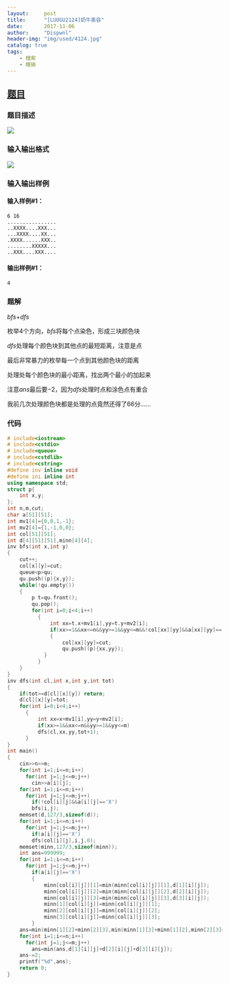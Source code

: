 ```yaml
---
layout:     post
title:      "[LUOGU2124]奶牛美容"
date:       2017-11-06
author:     "Dispwnl"
header-img: "img/used/4124.jpg"
catalog: true
tags:
    - 搜索
    - 瞎搞
---
```


## [题目](https://www.luogu.org/problemnew/show/P2124)
### 题目描述

![](https://cdn.luogu.org/upload/pic/1341.png)

### 输入输出格式

![](https://cdn.luogu.org/upload/pic/1342.png)

### 输入输出样例
#### 输入样例#1： 
```plain
6 16
................
..XXXX....XXX...
...XXXX....XX...
.XXXX......XXX..
........XXXXX...
..XXX....XXX....
```
#### 输出样例#1： 
```plain
4
```
### 题解

$bfs$+$dfs$

枚举$4$个方向，$bfs$将每个点染色，形成三块颜色块

$dfs$处理每个颜色块到其他点的最短距离，注意是点

最后非常暴力的枚举每一个点到其他颜色块的距离

处理处每个颜色块的最小距离，找出两个最小的加起来

注意$ans$最后要$-2$，因为$dfs$处理时点和涂色点有重合

我前几次处理颜色块都是处理的点竟然还得了$66$分……

### 代码
```c++
# include<iostream>
# include<cstdio>
# include<queue>
# include<cstdlib>
# include<cstring>
#define inv inline void
#define ini inline int
using namespace std;
struct p{
    int x,y;
};
int n,m,cut;
char a[51][51];
int mv1[4]={0,0,1,-1};
int mv2[4]={1,-1,0,0};
int col[51][51];
int d[4][51][51],minn[4][4];
inv bfs(int x,int y)
{
    cut++;
    col[x][y]=cut;
    queue<p>qu;
    qu.push((p){x,y});
    while(!qu.empty())
    {
        p t=qu.front();
        qu.pop();
        for(int i=0;i<4;i++)
          {
              int xx=t.x+mv1[i],yy=t.y+mv2[i];
              if(xx>=1&&xx<=n&&yy>=1&&yy<=m&&!col[xx][yy]&&a[xx][yy]=='X')
              {
                  col[xx][yy]=cut;
                  qu.push((p){xx,yy});
            }
          }
    }
}
inv dfs(int cl,int x,int y,int tot)
{
    if(tot>=d[cl][x][y]) return;
    d[cl][x][y]=tot;
    for(int i=0;i<4;i++)
      {
          int xx=x+mv1[i],yy=y+mv2[i];
          if(xx>=1&&xx<=n&&yy>=1&&yy<=m)
          dfs(cl,xx,yy,tot+1);
      }
}
int main()
{
    cin>>n>>m;
    for(int i=1;i<=n;i++)
      for(int j=1;j<=m;j++)
        cin>>a[i][j];
    for(int i=1;i<=n;i++)
      for(int j=1;j<=m;j++)
        if(!col[i][j]&&a[i][j]=='X')
        bfs(i,j);
    memset(d,127/3,sizeof(d));
    for(int i=1;i<=n;i++)
      for(int j=1;j<=m;j++)
        if(a[i][j]=='X')
        dfs(col[i][j],i,j,0);
    memset(minn,127/3,sizeof(minn));
    int ans=999999;
    for(int i=1;i<=n;i++)
      for(int j=1;j<=m;j++)
        if(a[i][j]=='X')
        {   
            minn[col[i][j]][1]=min(minn[col[i][j]][1],d[1][i][j]);
            minn[col[i][j]][2]=min(minn[col[i][j]][2],d[2][i][j]);
            minn[col[i][j]][3]=min(minn[col[i][j]][3],d[3][i][j]);
            minn[1][col[i][j]]=minn[col[i][j]][1];
            minn[2][col[i][j]]=minn[col[i][j]][2];
            minn[3][col[i][j]]=minn[col[i][j]][3];
        }
    ans=min(minn[1][2]+minn[2][3],min(minn[1][3]+minn[1][2],minn[2][3]+minn[1][3]));
    for(int i=1;i<=n;i++)
      for(int j=1;j<=m;j++)
        ans=min(ans,d[1][i][j]+d[2][i][j]+d[3][i][j]);
    ans-=2;
    printf("%d",ans);
    return 0;
}
```
